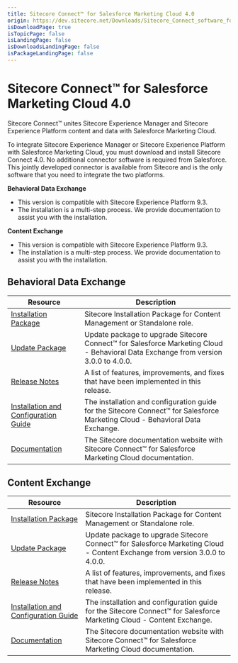 ```yaml
---
title: Sitecore Connect™ for Salesforce Marketing Cloud 4.0
origin: https://dev.sitecore.net/Downloads/Sitecore_Connect_software_for_Salesforce_Marketing_Cloud/1x/Sitecore_Connect_software_for_Salesforce_Marketing_Cloud_40.aspx
isDownloadPage: true
isTopicPage: false
isLandingPage: false
isDownloadsLandingPage: false
isPackageLandingPage: false
---
```


# Sitecore Connect™ for Salesforce Marketing Cloud 4.0

Sitecore Connect™ unites Sitecore Experience Manager and Sitecore Experience Platform content and data with Salesforce Marketing Cloud.

To integrate Sitecore Experience Manager or Sitecore Experience Platform with Salesforce Marketing Cloud, you must download and install Sitecore Connect 4.0. No additional connector software is required from Salesforce. This jointly developed connector is available from Sitecore and is the only software that you need to integrate the two platforms.

**Behavioral Data Exchange**

-   This version is compatible with Sitecore Experience Platform 9.3.
-   The installation is a multi-step process. We provide documentation to assist you with the installation.

**Content Exchange**

-   This version is compatible with Sitecore Experience Platform 9.3.
-   The installation is a multi-step process. We provide documentation to assist you with the installation.

## Behavioral Data Exchange

 | Resource | Description |
 | --- | --- |
 | [Installation Package](https://scdp.blob.core.windows.net/downloads/Sitecore%20Connect%20software%20for%20Salesforce%20Marketing%20Cloud/1x/Sitecore%20Connect%20software%20for%20Salesforce%20Marketing%20Cloud%2040/Secure/Sitecore%20Connect%20for%20Salesforce%20Marketing%20Cloud%20-%20Behavioral%20Data%20Exchange%204.0.0%20rev.%2000265.zip) | Sitecore Installation Package for Content Management or Standalone role. |
 | [Update Package](https://scdp.blob.core.windows.net/downloads/Sitecore%20Connect%20software%20for%20Salesforce%20Marketing%20Cloud/1x/Sitecore%20Connect%20software%20for%20Salesforce%20Marketing%20Cloud%2040/Secure/Sitecore%20Connect%20for%20Salesforce%20Marketing%20Cloud%20-%20Behavioral%20Data%20Exchange%20(update%20package)4.0.0%20rev.%2000265.update) | Update package to upgrade Sitecore Connect™ for Salesforce Marketing Cloud - Behavioral Data Exchange from version 3.0.0 to 4.0.0. |
 | [Release Notes](/downloads/Sitecore_Connect_software_for_Salesforce_Marketing_Cloud/1x/Sitecore_Connect_software_for_Salesforce_Marketing_Cloud_40/Release_Notes_BDE) | A list of features, improvements, and fixes that have been implemented in this release. |
 | [Installation and Configuration Guide](https://scdp.blob.core.windows.net/downloads/Sitecore%20Connect%20software%20for%20Salesforce%20Marketing%20Cloud/1x/Sitecore%20Connect%20software%20for%20Salesforce%20Marketing%20Cloud%2040/Secure/Sitecore_Connect_for_SFMC_4_0_Behavioral_Data_Exch-en.pdf) | The installation and configuration guide for the Sitecore Connect™ for Salesforce Marketing Cloud - Behavioral Data Exchange. |
 | [Documentation](https://doc.sitecore.com/developers/salesforce-marketing-cloud/10/sitecore-connect-software-for-salesforce-marketing-cloud/en/sitecore-connect-software-for-salesforce-marketing-cloud.html) | The Sitecore documentation website with Sitecore Connect™ for Salesforce Marketing Cloud documentation. |

## Content Exchange

 | Resource | Description |
 | --- | --- |
 | [Installation Package](https://scdp.blob.core.windows.net/downloads/Sitecore%20Connect%20software%20for%20Salesforce%20Marketing%20Cloud/1x/Sitecore%20Connect%20software%20for%20Salesforce%20Marketing%20Cloud%2040/Secure/Sitecore%20Connect%20for%20Salesforce%20Marketing%20Cloud%20-%20Content%20Exchange%204.0.0%20rev.%2000141.zip) | Sitecore Installation Package for Content Management or Standalone role. |
 | [Update Package](https://scdp.blob.core.windows.net/downloads/Sitecore%20Connect%20software%20for%20Salesforce%20Marketing%20Cloud/1x/Sitecore%20Connect%20software%20for%20Salesforce%20Marketing%20Cloud%2040/Secure/Sitecore%20Connect%20for%20Salesforce%20Marketing%20Cloud%20-%20Content%20Exchange%20(update%20package)%204.0.0%20rev.%2000141.update) | Update package to upgrade Sitecore Connect™ for Salesforce Marketing Cloud - Content Exchange from version 3.0.0 to 4.0.0. |
 | [Release Notes](/downloads/Sitecore_Connect_software_for_Salesforce_Marketing_Cloud/1x/Sitecore_Connect_software_for_Salesforce_Marketing_Cloud_40/Release_Notes_CE) | A list of features, improvements, and fixes that have been implemented in this release. |
 | [Installation and Configuration Guide](https://scdp.blob.core.windows.net/downloads/Sitecore%20Connect%20software%20for%20Salesforce%20Marketing%20Cloud/1x/Sitecore%20Connect%20software%20for%20Salesforce%20Marketing%20Cloud%2040/Secure/Sitecore_Connect_for_SFMC_4_0_Content_Exchange_Ins-en.pdf) | The installation and configuration guide for the Sitecore Connect™ for Salesforce Marketing Cloud - Content Exchange. |
 | [Documentation](https://doc.sitecore.com/developers/salesforce-marketing-cloud/10/sitecore-connect-software-for-salesforce-marketing-cloud/en/sitecore-connect-software-for-salesforce-marketing-cloud.html) | The Sitecore documentation website with Sitecore Connect™ for Salesforce Marketing Cloud documentation. |